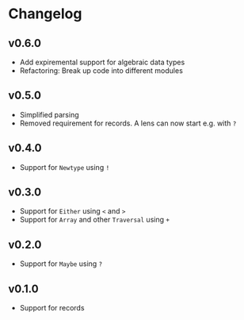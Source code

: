 # Changelog

## v0.6.0
- Add expiremental support for algebraic data types 
- Refactoring: Break up code into different modules

## v0.5.0
- Simplified parsing 
- Removed requirement for records. A lens can now start e.g. with `?` 

## v0.4.0
- Support for `Newtype` using `!`

## v0.3.0
- Support for `Either` using `<` and `>`
- Support for `Array` and other `Traversal` using `+`

## v0.2.0
- Support for `Maybe` using `?`

## v0.1.0
- Support for records
